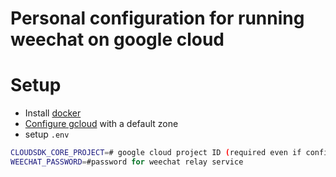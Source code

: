 # Personal configuration for running weechat on google cloud

# Setup
* Install [docker](http://docs.docker.com/)
* [Configure gcloud](https://cloud.google.com/container-engine/docs/before-you-begin) with a default zone
* setup `.env`
```bash
CLOUDSDK_CORE_PROJECT=# google cloud project ID (required even if configured via gcloud)
WEECHAT_PASSWORD=#password for weechat relay service
```
